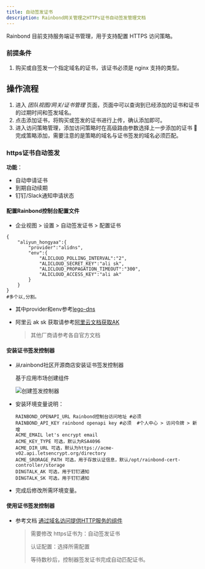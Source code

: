 ```yaml
---
title: 自动签发证书
description: Rainbond网关管理之HTTPs证书自动签发管理文档
---
```


Rainbond 目前支持服务端证书管理，用于支持配置 HTTPS 访问策略。

### 前提条件

1. 购买或自签发一个指定域名的证书，该证书必须是 nginx 支持的类型。

## 操作流程

1. 进入 _团队视图/网关/证书管理_ 页面，页面中可以查询到已经添加的证书和证书的过期时间和签发域名。
2. 点击添加证书，将购买或签发的证书进行上传，确认添加即可。
3. 进入访问策略管理，添加访问策略时在高级路由参数选择上一步添加的证书  完成策略添加，需要注意的是策略的域名与证书签发的域名必须匹配。

### https证书自动签发

**功能**：

- 自动申请证书
- 到期自动续期
- 钉钉/Slack通知申请状态

#### 配置Rainbond控制台配置文件

* 企业视图 > 设置 > 自动签发证书 > 配置证书

```shell
{
    "aliyun_hongyaa":{
        "provider":"alidns",
        "env":{
            "ALICLOUD_POLLING_INTERVAL":"2",
            "ALICLOUD_SECRET_KEY":"ali sk",
            "ALICLOUD_PROPAGATION_TIMEOUT":"300",
            "ALICLOUD_ACCESS_KEY":"ali ak"
        }
    }
}
#多个以,分割。
```

* 其中provider和env参考[lego-dns](https://go-acme.github.io/lego/dns/)

* 阿里云 ak sk 获取请参考[阿里云文档获取AK](https://help.aliyun.com/document_detail/142101.html?spm=5176.11065259.1996646101.searchclickresult.4d8c32ddBdahDa)

  > 其他厂商请参考各自官方文档

#### 安装证书签发控制器

* 从rainbond社区开源商店安装证书签发控制器

  基于应用市场创建组件

  ![创建签发控制器](https://grstatic.oss-cn-shanghai.aliyuncs.com/images/docs/5.2/install-https-cert/install-rainbond-cert-controller.png)

* 安装环境变量说明：

  ```shell
  RAINBOND_OPENAPI_URL Rainbond控制台访问地址 #必须
  RAINBOND_API_KEY rainbond openapi key #必须  #个人中心 > 访问令牌 > 新增
  ACME_EMAIL let's encrypt email
  ACME_KEY_TYPE 可选，默认为RSA4096
  ACME_DIR_URL 可选，默认为https://acme-v02.api.letsencrypt.org/directory
  ACME_SRORAGE_PATH 可选，用于存放认证信息，默认/opt/rainbond-cert-controller/storage
  DINGTALK_AK 可选，用于钉钉通知
  DINGTALK_SK 可选，用于钉钉通知
  ```

* 完成后修改所需环境变量。

#### 使用证书签发控制器

* 参考文档 [通过域名访问提供HTTP服务的组件](/docs/use-manual/team-manage/gateway/rules/domain)

  > 需要修改 https证书为：自动签发证书
  >
  > 认证配置：选择所需配置
  >
  > 等待数秒后，控制器签发证书完成自动匹配证书。
